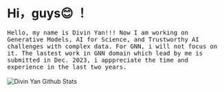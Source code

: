 # Hi，guys😊 ！

<p >
  <samp>
Hello, my name is Divin Yan!!!  Now I am working on Generative Models, AI for Science, and Trustworthy AI challenges with complex data. For GNN, i will not focus on it. The  lastest work in GNN domain which lead by me is submitted in Dec. 2023, i apppreciate the time and experience in the last two years.
  </samp>
  <br/>
  <br/>
  <img src="https://github-readme-stats.vercel.app/api?username=yanliang3612&bg_color=30,e96443,904e95&title_color=fff&text_color=fff" alt="Divin Yan Github Stats"></img>
</p>

